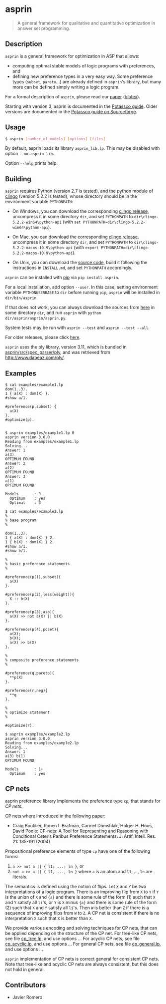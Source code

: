 # asprin
> A general framework for qualitative and quantitative optimization in answer set programming.

## Description
`asprin` is a general framework for optimization in ASP that allows:
* computing optimal stable models of logic programs with preferences, and
* defining new preference types in a very easy way.
Some preference types (`subset`, `pareto`...) are already defined in `asprin`'s library,
but many more can be defined simply writing a logic program.

For a formal description of `asprin`, please read our [paper](http://www.cs.uni-potsdam.de/wv/pdfformat/brderosc15a.pdf) ([bibtex](http://www.cs.uni-potsdam.de/wv/bibtex/brderosc15a.bib)).

Starting with version 3, asprin is documented in the [Potassco guide](https://github.com/potassco/guide/releases/).
Older versions are documented in the [Potassco guide on Sourceforge](https://sourceforge.net/projects/potassco/files/guide/).


## Usage
```bash
$ asprin [number_of_models] [options] [files]
```
By default, asprin loads its library `asprin_lib.lp`. This may be disabled with option `--no-asprin-lib`.

Option `--help` prints help.

## Building
`asprin` requires Python (version 2.7 is tested), and 
the python module of [clingo](https://github.com/potassco/clingo) (version 5.2.2 is tested),
whose directory should be in the environment variable `PYTHONPATH`:

* On Windows, 
you can download the corresponding [clingo release](https://github.com/potassco/clingo/releases/download/v5.2.2/clingo-5.2.2-win64.zip), 
uncompress it in some directory `dir`,
and set `PYTHONPATH` to `dir\clingo-5.2.2-win64\python-api` (with `set PYTHONPATH=dir\clingo-5.2.2-win64\python-api`).

* On Mac, 
you can download the corresponding [clingo release](https://github.com/potassco/clingo/releases/download/v5.2.2/clingo-5.2.2-macos-10.9.tar.gz), 
uncompress it in some directory `dir`,
and set `PYTHONPATH` to `dir\clingo-5.2.2-macos-10.9\python-api` (with `export PYTHONPATH=dir\clingo-5.2.2-macos-10.9\python-api`).

* On Unix, you can download the [source code](https://github.com/potassco/clingo/archive/v5.2.2.tar.gz), 
build it following the instructions in `INSTALL.md`, and set `PYTHONPATH` accordingly.

`asprin` can be installed with [pip](https://pip.pypa.io) via
```pip install asprin```. 

For a local installation, add option ```--user```.
In this case, setting environment variable `PYTHONUSERBASE` to `dir` before running `pip`, 
`asprin` will be installed in `dir/bin/asprin`.

If that does not work, 
you can always download the sources from [here](https://github.com/potassco/asprin/releases/download/v3.0.3/asprin-3.0.3.tar.gz) in some directory `dir`,
and run `asprin` with `python dir/asprin/asprin/asprin.py`.

System tests may be run with ```asprin --test``` and ```asprin --test --all```.

For older releases, please click [here](https://pypi.org/project/asprin/#history).

```asprin``` uses the ply library, version 3.11,
which is bundled in [asprin/src/spec_parser/ply](https://github.com/potassco/asprin/tree/master/asprin/src/spec_parser/ply),
and was retrieved from http://www.dabeaz.com/ply/.

## Examples
```
$ cat examples/example1.lp
dom(1..3).
1 { a(X) : dom(X) }.
#show a/1.

#preference(p,subset) { 
  a(X)
}.
#optimize(p).


$ asprin examples/example1.lp 0
asprin version 3.0.0
Reading from examples/example1.lp
Solving...
Answer: 1
a(3)
OPTIMUM FOUND
Answer: 2
a(2)
OPTIMUM FOUND
Answer: 3
a(1)
OPTIMUM FOUND

Models       : 3
  Optimum    : yes
  Optimal    : 3

$ cat examples/example2.lp
%
% base program
%

dom(1..3).
1 { a(X) : dom(X) } 2.
1 { b(X) : dom(X) } 2.
#show a/1.
#show b/1.

%
% basic preference statements
%

#preference(p(1),subset){
  a(X)
}.

#preference(p(2),less(weight)){
  X :: b(X)
}.

#preference(p(3),aso){
  a(X) >> not a(X) || b(X)
}.

#preference(p(4),poset){
  a(X);
  b(X);
  a(X) >> b(X)
}.

%
% composite preference statements
%

#preference(q,pareto){
  **p(X)
}.

#preference(r,neg){
  **q
}.

%
% optimize statement
%

#optimize(r).

$ asprin examples/example2.lp 
asprin version 3.0.0
Reading from examples/example2.lp
Solving...
Answer: 1
a(3) b(1)
OPTIMUM FOUND

Models       : 1+
  Optimum    : yes
```

## CP nets

asprin preference library implements the preference type `cp`,
that stands for *CP nets*.

CP nets where introduced in the following paper:
*  Craig Boutilier, Ronen I. Brafman, Carmel Domshlak, Holger H. Hoos, David Poole:
CP-nets: A Tool for Representing and Reasoning with Conditional Ceteris Paribus Preference Statements. 
J. Artif. Intell. Res. 21: 135-191 (2004)

Propositional preference elements of type `cp` have one of the following forms:
1. `a >> not a || { l1; ...; ln }`, or
2. `not a >> a || { l1, ..., ln }`
where `a` is an atom and `l1`, ..., `ln` are literals.

The semantics is defined using the notion of flips.
Let `X` and `Y` be two interpretations of a logic program.
There is an improving flip from `X` to `Y` if 
`Y` is the union of `X` and `{a}` and there is some rule of the form (1) such that `X` and `Y` satisfy all `li`'s, or
`Y` is `X` minus `{a}` and there is some rule of the form (2) such that `X` and `Y` satisfy all `li`'s.
Then `W` is better than `Z` if there is a sequence of improving flips from `W` to `Z`.
A CP net is consistent if there is no interpretation `X` such that `X` is better than `X`.


We provide various encoding and solving techniques for CP nets, 
that can be applied depending on the structure of the CP net.
For tree-like CP nets, see file [cp_tree.lp](https://github.com/potassco/asprin/blob/release/asprin/examples/cp_tree.lp), and use options ...
For acyclic CP nets, see file [cp_acyclic.lp](https://github.com/potassco/asprin/blob/release/asprin/examples/cp_acyclic.lp), and use options ...
For general CP nets, see file [cp_general.lp](https://github.com/potassco/asprin/blob/release/asprin/examples/cp_general.lp), and use options ...

`asprin` implementation of CP nets is correct general for consistent CP nets.
Note that tree-like and acyclic CP nets are always consistent, but this does not hold in general.



## Contributors

* Javier Romero
